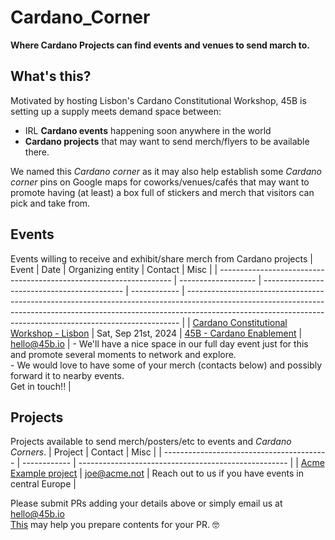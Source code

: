 # Cardano_Corner
**Where Cardano Projects can find events and venues to send march to.**

## What's this?
Motivated by hosting Lisbon's Cardano Constitutional Workshop, 45B is setting up a supply meets demand space between:
- IRL **Cardano events** happening soon anywhere in the world
- **Cardano projects** that may want to send merch/flyers to be available there.

We named this _Cardano corner_ as it may also help establish some _Cardano corner_ pins on Google maps for coworks/venues/cafés that may want to promote having (at least) a box full of stickers and merch that visitors can pick and take from.

## Events
Events willing to receive and exhibit/share merch from Cardano projects
| Event                                                              | Date                | Organizing entity                           | Contact      | Misc                                                                                                                                                                                                                                     |
| ------------------------------------------------------------------ | ------------------- | ------------------------------------------- | ------------ | ---------------------------------------------------------------------------------------------------------------------------------------------------------------------------------------------------------------------------------------- |
| [Cardano Constitutional Workshop - Lisbon](https://lu.ma/7gg45qzi) | Sat, Sep 21st, 2024 | [45B - Cardano Enablement](https://45b.io/) | hello@45b.io | - We'll have a nice space in our full day event just for this and promote several moments to network and explore.<br>- We would love to have some of your merch (contacts below) and possibly forward it to nearby events.<br>Get in touch!! |

## Projects
Projects available to send merch/posters/etc to events and _Cardano Corners_.
| Project                                   | Contact      | Misc                                                 |
| ----------------------------------------- | ------------ | ---------------------------------------------------- |
| [Acme Example project](https://acme.not/) | joe@acme.not | Reach out to us if you have events in central Europe |

Please submit PRs adding your details above or simply email us at hello@45b.io  
[This](https://tabletomarkdown.com/convert-spreadsheet-to-markdown/) may help you prepare contents for your PR. 🤓